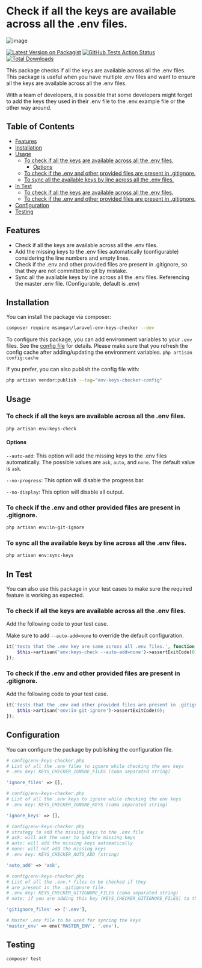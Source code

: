 # Check if all the keys are available across all the .env files.

![image](https://github.com/user-attachments/assets/8f80ef4a-a777-46ed-bc49-e70e3c1bec60)

[![Latest Version on Packagist](https://img.shields.io/packagist/v/msamgan/laravel-env-keys-checker.svg?style=flat-square)](https://packagist.org/packages/msamgan/laravel-env-keys-checker)
[![GitHub Tests Action Status](https://img.shields.io/github/actions/workflow/status/msamgan/laravel-env-keys-checker/run-tests.yml?branch=main&label=tests&style=flat-square)](https://github.com/msamgan/laravel-env-keys-checker/actions?query=workflow%3Arun-tests+branch%3Amain)
[![Total Downloads](https://img.shields.io/packagist/dt/msamgan/laravel-env-keys-checker.svg?style=flat-square)](https://packagist.org/packages/msamgan/laravel-env-keys-checker)

This package checks if all the keys are available across all the .env files. This package is useful when you have
multiple .env files and want to ensure all the keys are available across all the .env files.

With a team of developers, it is possible that some developers might forget to add the keys they used in their .env file
to the .env.example file or the other way around.

## Table of Contents

- [Features](#features)
- [Installation](#installation)
- [Usage](#usage)
    - [To check if all the keys are available across all the .env files.](#to-check-if-all-the-keys-are-available-across-all-the-env-files)
        - [Options](#options)
    - [To check if the .env and other provided files are present in .gitignore.](#to-check-if-the-env-and-other-provided-files-are-present-in-gitignore)
    - [To sync all the available keys by line across all the .env files.](#to-sync-all-the-available-keys-by-line-across-all-the-env-files)
- [In Test](#in-test)
    - [To check if all the keys are available across all the .env files.](#to-check-if-all-the-keys-are-available-across-all-the-env-files-1)
    - [To check if the .env and other provided files are present in .gitignore.](#to-check-if-the-env-and-other-provided-files-are-present-in-gitignore-1)
- [Configuration](#configuration)
- [Testing](#testing)

## Features

- Check if all the keys are available across all the .env files.
- Add the missing keys to the .env files automatically (configurable) considering the line numbers and empty lines.
- Check if the .env and other provided files are present in .gitignore, so that they are not committed to git by
  mistake.
- Sync all the available keys by line across all the .env files. Referencing the master .env file. (Configurable, default is .env)

## Installation

You can install the package via composer:

```bash
composer require msamgan/laravel-env-keys-checker --dev
```

To configure this package, you can add environment variables to your `.env` files. See
the [config file](config/env-keys-checker.php) for details. Please make sure that you refresh the config cache after
adding/updating the environment variables. `php artisan config:cache`

If you prefer, you can also publish the config file with:

```bash
php artisan vendor:publish --tag="env-keys-checker-config"
```

## Usage

### To check if all the keys are available across all the .env files.

```bash
php artisan env:keys-check
```

#### Options

`--auto-add`: This option will add the missing keys to the .env files automatically.
The possible values are `ask`,
`auto`, and `none`.
The default value is `ask`.

`--no-progress`: This option will disable the progress bar.

`--no-display`: This option will disable all output.

### To check if the .env and other provided files are present in .gitignore.

```bash
php artisan env:in-git-ignore
```

### To sync all the available keys by line across all the .env files.

```bash
php artisan env:sync-keys
```

## In Test

You can also use this package in your test cases to make sure the required feature is working as expected.

### To check if all the keys are available across all the .env files.

Add the following code to your test case.

Make sure to add `--auto-add=none` to override the default configuration.

```php
it('tests that the .env key are same across all .env files.', function () {
    $this->artisan('env:keys-check --auto-add=none')->assertExitCode(0);
});
```

### To check if the .env and other provided files are present in .gitignore.

Add the following code to your test case.

```php
it('tests that the .env and other provided files are present in .gitignore.', function () {
    $this->artisan('env:in-git-ignore')->assertExitCode(0);
});
```

## Configuration

You can configure the package by publishing the configuration file.

```php
# config/env-keys-checker.php
# List of all the .env files to ignore while checking the env keys
# .env key: KEYS_CHECKER_IGNORE_FILES (coma separated string)

'ignore_files' => [],
```

```php
# config/env-keys-checker.php
# List of all the .env keys to ignore while checking the env keys
# .env key: KEYS_CHECKER_IGNORE_KEYS (coma separated string)

'ignore_keys' => [],
```

```php
# config/env-keys-checker.php
# strategy to add the missing keys to the .env file
# ask: will ask the user to add the missing keys
# auto: will add the missing keys automatically
# none: will not add the missing keys
# .env key: KEYS_CHECKER_AUTO_ADD (string)

'auto_add' => 'ask',
```

```php
# config/env-keys-checker.php
# List of all the .env.* files to be checked if they
# are present in the .gitignore file.
# .env key: KEYS_CHECKER_GITIGNORE_FILES (coma separated string)
# note: if you are adding this key (KEYS_CHECKER_GITIGNORE_FILES) to the .env file, make sure to add the .env as value else it will take "" as default value.

'gitignore_files' => ['.env'],
```

```php
# Master .env file to be used for syncing the keys
'master_env' => env('MASTER_ENV', '.env'),
```

## Testing

```bash
composer test
```

